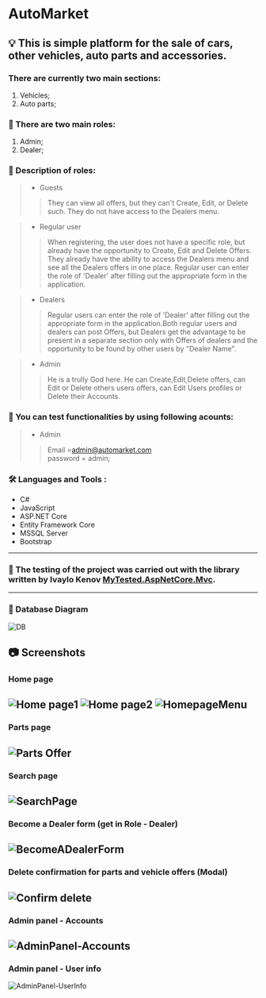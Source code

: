 # AutoMarket
## :bulb: This is simple platform for the sale of cars, other vehicles, auto parts and accessories.

### There are currently two main sections:
1. Vehicles;
2. Auto parts;
### :couple: There are two main roles:
1. Admin;
2. Dealer;
### :couple: Description of roles:

>- Guests<br>
>> They can view all offers, but they can't Create, Edit, or Delete such. They do not have access to the Dealers menu.

>- Regular user<br>
>> When registering, the user does not have a specific role, but already have the opportunity to Create, Edit and Delete Offers. They already have the ability to access the Dealers menu and see all the Dealers offers in one place. Regular user can enter the role of 'Dealer' after filling out the appropriate form in the application.

>- Dealers<br>
>> Regular users can enter the role of 'Dealer' after filling out the appropriate form in the application.Both regular users and dealers can post Offers, but
Dealers get the advantage to be present in a separate section only with Offers of dealers and the opportunity to be found by other users by "Dealer Name".

>- Admin<br>
>> He is a trully God here. He can Create,Edit,Delete offers, can Edit or Delete others users offers, can Edit Users profiles or Delete their Accounts.

### :key: You can test functionalities by using following acounts:
>- Admin<br>
>> Email =admin@automarket.com<br>
>> password = admin;
  
### :hammer_and_wrench: Languages and Tools :
- C#
- JavaScript
- ASP.NET Core
- Entity Framework Core
- MSSQL Server
- Bootstrap
---

### :test_tube:  The testing of the project was carried out with the library written by Ivaylo Kenov [MyTested.AspNetCore.Mvc](https://github.com/ivaylokenov/MyTested.AspNetCore.Mvc).
---
### :floppy_disk: Database Diagram
![DB](https://user-images.githubusercontent.com/64737227/194001447-42575b89-841f-4946-9c19-5cac5a2b2960.png)

## :camera: Screenshots
### Home page
![Home page1](https://user-images.githubusercontent.com/64737227/194005263-162e2e2a-9fe3-46e8-b5c0-fb779775f7fd.png)
![Home page2](https://user-images.githubusercontent.com/64737227/194005280-723dcf2b-a278-4428-9871-e7e86739b21c.png)
![HomepageMenu](https://user-images.githubusercontent.com/64737227/194005295-f7a3f7a6-8660-4267-90cf-aeb22269782f.png)
---

### Parts page
![Parts Offer](https://user-images.githubusercontent.com/64737227/194005331-d2b9faab-6b93-424f-af29-d3c49d27f729.png)
---

### Search page
![SearchPage](https://user-images.githubusercontent.com/64737227/194005351-bafdc484-0aba-4cb1-a218-7a0fe052405b.png)
---

### Become a Dealer form (get in Role - Dealer)
![BecomeADealerForm](https://user-images.githubusercontent.com/64737227/194005373-29fabf9a-d1fc-453c-847a-8fda18eda5ab.png)
---

### Delete confirmation for parts and vehicle offers (Modal)
![Confirm delete](https://user-images.githubusercontent.com/64737227/194005386-4abf54b0-d348-4da4-a114-d1834c970a2a.png)
---

### Admin panel - Accounts
![AdminPanel-Accounts](https://user-images.githubusercontent.com/64737227/194006615-2b8bf3ff-eb56-4997-889f-3258114c2be8.png)
---

### Admin panel - User info
![AdminPanel-UserInfo](https://user-images.githubusercontent.com/64737227/194006640-db0204d1-0dde-4394-8b03-2bdcb5e8426c.png)
